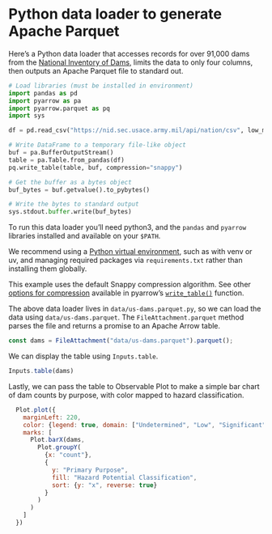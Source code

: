 # Python data loader to generate Apache Parquet

Here’s a Python data loader that accesses records for over 91,000 dams from the [National Inventory of Dams](https://nid.sec.usace.army.mil/), limits the data to only four columns, then outputs an Apache Parquet file to standard out.

```python
# Load libraries (must be installed in environment)
import pandas as pd
import pyarrow as pa
import pyarrow.parquet as pq
import sys

df = pd.read_csv("https://nid.sec.usace.army.mil/api/nation/csv", low_memory=False, skiprows=1).loc[:, ["Dam Name", "Primary Purpose", "Primary Dam Type", "Hazard Potential Classification"]]

# Write DataFrame to a temporary file-like object
buf = pa.BufferOutputStream()
table = pa.Table.from_pandas(df)
pq.write_table(table, buf, compression="snappy")

# Get the buffer as a bytes object
buf_bytes = buf.getvalue().to_pybytes()

# Write the bytes to standard output
sys.stdout.buffer.write(buf_bytes)
```

<div class="note">

To run this data loader you’ll need python3, and the `pandas` and `pyarrow` libraries installed and available on your `$PATH`.

</div>

<div class="tip">

We recommend using a [Python virtual environment](https://observablehq.com/framework/loaders#venv), such as with venv or uv, and managing required packages via `requirements.txt` rather than installing them globally.

</div>

This example uses the default Snappy compression algorithm. See other [options for compression](https://parquet.apache.org/docs/file-format/data-pages/compression/) available in pyarrow’s [`write_table()`](https://arrow.apache.org/docs/python/generated/pyarrow.parquet.write_table.html) function.

The above data loader lives in `data/us-dams.parquet.py`, so we can load the data using `data/us-dams.parquet`. The `FileAttachment.parquet` method parses the file and returns a promise to an Apache Arrow table.

```js echo
const dams = FileAttachment("data/us-dams.parquet").parquet();
```

We can display the table using `Inputs.table`.

```js echo
Inputs.table(dams)
```

Lastly, we can pass the table to Observable Plot to make a simple bar chart of dam counts by purpose, with color mapped to hazard classification.

```js echo
  Plot.plot({
    marginLeft: 220,
    color: {legend: true, domain: ["Undetermined", "Low", "Significant", "High"]},
    marks: [
      Plot.barX(dams,
        Plot.groupY(
          {x: "count"},
          {
            y: "Primary Purpose",
            fill: "Hazard Potential Classification",
            sort: {y: "x", reverse: true}
          }
        )
      )
    ]
  })
```
